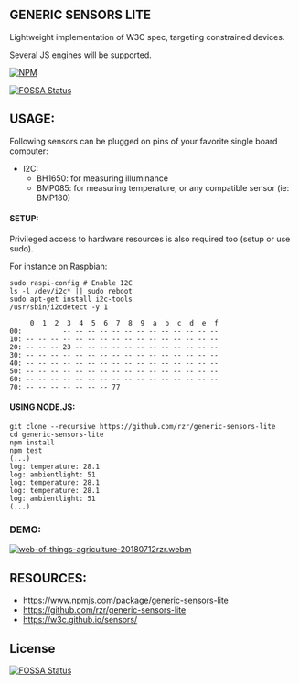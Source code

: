 ## GENERIC SENSORS LITE ##

Lightweight implementation of W3C spec, targeting constrained devices.

Several JS engines will be supported.

[![NPM](https://nodei.co/npm/generic-sensors-lite.png)](https://npmjs.org/package/generic-sensors-lite)

[![FOSSA Status](https://app.fossa.io/api/projects/git%2Bgithub.com%2Frzr%2Fgeneric-sensors-lite.svg?type=shield)](https://app.fossa.io/projects/git%2Bgithub.com%2Frzr%2Fgeneric-sensors-lite?ref=badge_shield)

## USAGE: ##

Following sensors can be plugged on pins of your favorite single board computer:

* I2C:
  * BH1650: for measuring illuminance
  * BMP085: for measuring temperature, or any compatible sensor (ie: BMP180)

#### SETUP: ####

Privileged access to hardware resources is also required too (setup or use sudo).

For instance on Raspbian:

``` 
sudo raspi-config # Enable I2C
ls -l /dev/i2c* || sudo reboot
sudo apt-get install i2c-tools
/usr/sbin/i2cdetect -y 1

     0  1  2  3  4  5  6  7  8  9  a  b  c  d  e  f
00:          -- -- -- -- -- -- -- -- -- -- -- -- -- 
10: -- -- -- -- -- -- -- -- -- -- -- -- -- -- -- -- 
20: -- -- -- 23 -- -- -- -- -- -- -- -- -- -- -- -- 
30: -- -- -- -- -- -- -- -- -- -- -- -- -- -- -- -- 
40: -- -- -- -- -- -- -- -- -- -- -- -- -- -- -- -- 
50: -- -- -- -- -- -- -- -- -- -- -- -- -- -- -- -- 
60: -- -- -- -- -- -- -- -- -- -- -- -- -- -- -- -- 
70: -- -- -- -- -- -- -- 77
```

#### USING NODE.JS: ####

```
git clone --recursive https://github.com/rzr/generic-sensors-lite
cd generic-sensors-lite
npm install
npm test
(...)
log: temperature: 28.1
log: ambientlight: 51
log: temperature: 28.1
log: temperature: 28.1
log: ambientlight: 51
(...)

```


### DEMO: ###

[![web-of-things-agriculture-20180712rzr.webm](https://media.giphy.com/media/tKyrtKMc77iV9QUCrP/giphy.gif)](https://player.vimeo.com/video/279677314#web-of-things-agriculture-20180712rzr.webm "Video Demo")


## RESOURCES: ##

* https://www.npmjs.com/package/generic-sensors-lite
* https://github.com/rzr/generic-sensors-lite
* https://w3c.github.io/sensors/


## License
[![FOSSA Status](https://app.fossa.io/api/projects/git%2Bgithub.com%2Frzr%2Fgeneric-sensors-lite.svg?type=large)](https://app.fossa.io/projects/git%2Bgithub.com%2Frzr%2Fgeneric-sensors-lite?ref=badge_large)
